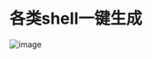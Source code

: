 # 各类shell一键生成

![image](https://github.com/mai-lang-chai/Geeker-Tips/blob/master/各类shell一键生成/shell.png)